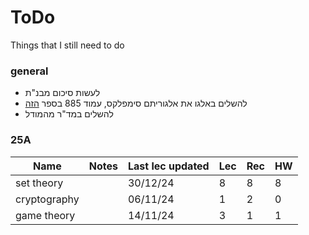 # ToDo

Things that I still need to do

### general

 - לעשות סיכום מבנ"ת
 - להשלים באלגו את אלגוריתם סימפלקס, עמוד 885 בספר [הזה](https://enos.itcollege.ee/~japoia/algorithms/GT/Introduction_to_algorithms-3rd%20Edition.pdf)
 - להשלים במד"ר מהמודל

### 25A

| Name | Notes | Last lec updated | Lec | Rec | HW |
|---|---|---|---|---|---|
| set theory   | | 30/12/24 | 8 | 8 | 8 |
| cryptography | | 06/11/24 | 1 | 2 | 0 |
| game theory  | | 14/11/24 | 3 | 1 | 1 |
